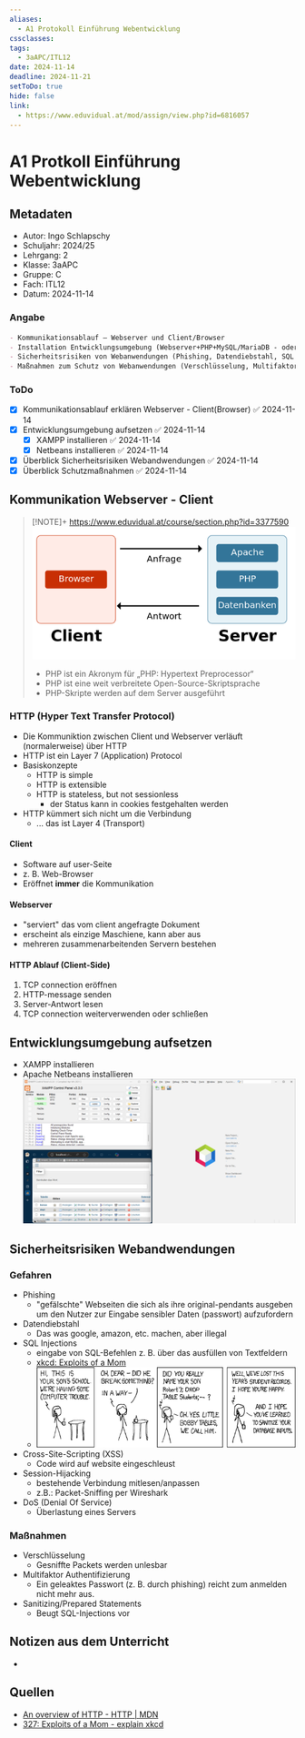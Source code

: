 ```yaml
---
aliases:
  - A1 Protokoll Einführung Webentwicklung
cssclasses: 
tags:
  - 3aAPC/ITL12
date: 2024-11-14
deadline: 2024-11-21
setToDo: true
hide: false
link:
  - https://www.eduvidual.at/mod/assign/view.php?id=6816057
---
```

# A1 Protkoll Einführung Webentwicklung 
## Metadaten
- Autor: Ingo Schlapschy
- Schuljahr: 2024/25
- Lehrgang: 2
- Klasse: 3aAPC
- Gruppe: C
- Fach: ITL12
- Datum: 2024-11-14
### Angabe
```markdown
- Kommunikationsablauf – Webserver und Client/Browser
- Installation Entwicklungsumgebung (Webserver+PHP+MySQL/MariaDB - oder Alternative und ein Editor mit PHP Support)
- Sicherheitsrisiken von Webanwendungen (Phishing, Datendiebstahl, SQL Injections, Cross-Site-Scripting, Session-Hijacking, DoS, ...)
- Maßnahmen zum Schutz von Webanwendungen (Verschlüsselung, Multifaktor Authentifizierung, Sanitizing/Prepared Statements,...)
```
### ToDo
- [x] Kommunikationsablauf erklären Webserver - Client(Browser) ✅ 2024-11-14
- [x] Entwicklungsumgebung aufsetzen ✅ 2024-11-14
	- [x] XAMPP installieren ✅ 2024-11-14
	- [x] Netbeans installieren ✅ 2024-11-14
- [x] Überblick Sicherheitsrisiken Webandwendungen ✅ 2024-11-14
- [x] Überblick Schutzmaßnahmen ✅ 2024-11-14
## Kommunikation Webserver - Client
> [!NOTE]+ https://www.eduvidual.at/course/section.php?id=3377590
> ![](attachment/21fcb88a4c118e799363fd33d8c2321b.png)
> - PHP ist ein Akronym für „PHP: Hypertext Preprocessor“
> - PHP ist eine weit verbreitete Open-Source-Skriptsprache
> - PHP-Skripte werden auf dem Server ausgeführt

### HTTP (Hyper Text Transfer Protocol)
- Die Kommuniktion zwischen Client und Webserver verläuft (normalerweise) über HTTP
- HTTP ist ein Layer 7 (Application) Protocol
- Basiskonzepte
	- HTTP is simple
	- HTTP is extensible
	- HTTP is stateless, but not sessionless
		- der Status kann in cookies festgehalten werden
- HTTP kümmert sich nicht um die Verbindung
	- ... das ist Layer 4 (Transport)
#### Client
- Software auf user-Seite
- z. B. Web-Browser
- Eröffnet **immer** die Kommunikation
#### Webserver
- "serviert" das vom client angefragte Dokument
- erscheint als einzige Maschiene, kann aber aus 
- mehreren zusammenarbeitenden Servern bestehen
#### HTTP Ablauf (Client-Side)
1. TCP connection eröffnen
2. HTTP-message senden
3. Server-Antwort lesen
4. TCP connection weiterverwenden oder schließen
## Entwicklungsumgebung aufsetzen
- XAMPP installieren
- Apache Netbeans installieren
![](attachment/88dba52a84c4e853470002ef9125f5f2.png)
## Sicherheitsrisiken Webandwendungen
### Gefahren
- Phishing
	- "gefälschte" Webseiten die sich als ihre original-pendants ausgeben um den Nutzer zur Eingabe sensibler Daten (passwort) aufzufordern
- Datendiebstahl
	- Das was google, amazon, etc. machen, aber illegal
- SQL Injections
	- eingabe von SQL-Befehlen z. B. über das ausfüllen von Textfeldern
	- [xkcd: Exploits of a Mom](https://xkcd.com/327/)  
	- ![](attachment/d4df4e2223c18059250c1b170ca561ce.png)
- Cross-Site-Scripting (XSS)
	- Code wird auf website eingeschleust
- Session-Hijacking
	- bestehende Verbindung mitlesen/anpassen
	- z.B.: Packet-Sniffing per Wireshark
- DoS (Denial Of Service)
	- Überlastung eines Servers
### Maßnahmen
- Verschlüsselung
	- Gesniffte Packets werden unlesbar
- Multifaktor Authentifizierung
	- Ein geleaktes Passwort (z. B. durch phishing) reicht zum anmelden nicht mehr aus.
- Sanitizing/Prepared Statements
	- Beugt SQL-Injections vor
## Notizen aus dem Unterricht
- 
## Quellen
- [An overview of HTTP - HTTP | MDN](https://developer.mozilla.org/en-US/docs/Web/HTTP/Overview)
- [327: Exploits of a Mom - explain xkcd](https://www.explainxkcd.com/wiki/index.php/327:_Exploits_of_a_Mom)